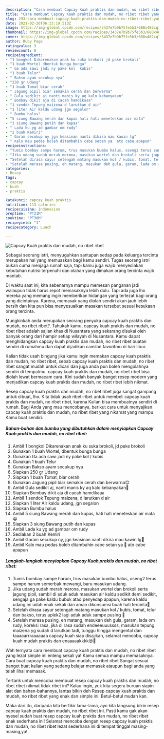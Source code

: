 ```yaml
---
description: "Cara membuat Capcay Kuah praktis dan mudah, no ribet ribet yang enak dan Mudah Dibuat"
title: "Cara membuat Capcay Kuah praktis dan mudah, no ribet ribet yang enak dan Mudah Dibuat"
slug: 293-cara-membuat-capcay-kuah-praktis-dan-mudah-no-ribet-ribet-yang-enak-dan-mudah-dibuat
date: 2021-02-26T06:33:19.513Z
image: https://img-global.cpcdn.com/recipes/3437e7b9b75fe5b3/680x482cq70/capcay-kuah-praktis-dan-mudah-no-ribet-ribet-foto-resep-utama.jpg
thumbnail: https://img-global.cpcdn.com/recipes/3437e7b9b75fe5b3/680x482cq70/capcay-kuah-praktis-dan-mudah-no-ribet-ribet-foto-resep-utama.jpg
cover: https://img-global.cpcdn.com/recipes/3437e7b9b75fe5b3/680x482cq70/capcay-kuah-praktis-dan-mudah-no-ribet-ribet-foto-resep-utama.jpg
author: Ruby Page
ratingvalue: 3
reviewcount: 8
recipeingredient:
- "1 bongkol Dikarenakan anak ku suka brokoli jd pake brokoli"
- "1 buah Wortel dbentuk bunga bunga"
- " Ga ada sawi jadi ny pake kol  kubis"
- "1 buah Telur"
- " Bakso ayam secukup nya"
- "250 gr Udang"
- "1 buah Tomat biar cerah"
- " Jagung pipil biar semakin cerah dan berwarna"
- " Gula sedikit aj nanti manis ky aq kalo kebanyakan"
- " Bombay dikit aja di cacah hamdikaaa"
- "1 sendok Tepung maizena d larutkan d air"
- "1 liter Air kaldu udang jgn segalon"
- " Bumbu halus"
- "5 siung Bawang merah dan kupas hati hati meneteskan air mata"
- "3 siung Bawang putih dan kupas"
- " Lada ku yg ad gambar om rudy"
- "2 buah Kemiri"
- " Garam secukup ny jgn keasinan nanti dikira mau kawin lg"
- " Kalo mau pedas boleh ditambahin cabe setan ya  ato cabe apapun"
recipeinstructions:
- "Tumis bombay sampe harum, trus masukan bumbu halus, oseng2 terus sampe harum semerbak mewangi, baru masukan udang."
- "Jika udang sudah merah merona, masukan wortel dan brokoli serta jagung pipil, sambil di aduk aduk masukan air kaldu sedikit demi sedikit, sengaja ga pake kaldu bubuk atao penyedap apapun, karena kaldu udang ini udah enak sekali dan aman dikonsumsi buah hati tercinta🥰"
- "Setelah dirasa sayur setengah matang masukan kol / kubis, tomat, telur dan bakso, terus uplek2 lagi aduk aduk sampe pusing 🤣"
- "Setelah merasa pusing, eh matang, masukan deh gula, garam, lada om rudy, koreksi rasa, jika di rasa sudah endeeeuuussss, masukan tepung maizena yg sudah d larutkan tadi, tunggu hingga mengental dan taaaaarrraaaaaaa capcay kuah siap disajikan, selamat mencoba, capcay kuah mudah praktis dan enaaaaakkkk😍🥰"
categories:
- Resep
tags:
- capcay
- kuah
- praktis

katakunci: capcay kuah praktis 
nutrition: 113 calories
recipecuisine: Indonesian
preptime: "PT21M"
cooktime: "PT36M"
recipeyield: "1"
recipecategory: Lunch

---
```



![Capcay Kuah praktis dan mudah, no ribet ribet](https://img-global.cpcdn.com/recipes/3437e7b9b75fe5b3/680x482cq70/capcay-kuah-praktis-dan-mudah-no-ribet-ribet-foto-resep-utama.jpg)

Sebagai seorang istri, menyuguhkan santapan sedap pada keluarga tercinta merupakan hal yang memuaskan bagi kamu sendiri. Tugas seorang istri bukan cuma menjaga rumah saja, tapi kamu juga wajib menyediakan kebutuhan nutrisi terpenuhi dan olahan yang dimakan orang tercinta wajib mantab.

Di waktu  saat ini, kita sebenarnya mampu memesan panganan jadi walaupun tidak harus repot memasaknya lebih dulu. Tapi ada juga lho mereka yang memang ingin memberikan hidangan yang terlezat bagi orang yang dicintainya. Karena, memasak yang diolah sendiri akan jauh lebih bersih dan kita pun bisa menyesuaikan masakan tersebut sesuai kesukaan orang tercinta. 



Mungkinkah anda merupakan seorang penyuka capcay kuah praktis dan mudah, no ribet ribet?. Tahukah kamu, capcay kuah praktis dan mudah, no ribet ribet adalah sajian khas di Nusantara yang sekarang disukai oleh banyak orang dari hampir setiap wilayah di Nusantara. Kamu dapat menghidangkan capcay kuah praktis dan mudah, no ribet ribet buatan sendiri di rumahmu dan dapat dijadikan camilan favoritmu di hari libur.

Kalian tidak usah bingung jika kamu ingin memakan capcay kuah praktis dan mudah, no ribet ribet, sebab capcay kuah praktis dan mudah, no ribet ribet sangat mudah untuk dicari dan juga anda pun boleh mengolahnya sendiri di tempatmu. capcay kuah praktis dan mudah, no ribet ribet bisa diolah lewat bermacam cara. Kini sudah banyak banget resep modern yang menjadikan capcay kuah praktis dan mudah, no ribet ribet lebih nikmat.

Resep capcay kuah praktis dan mudah, no ribet ribet juga sangat gampang untuk dibuat, lho. Kita tidak usah ribet-ribet untuk membeli capcay kuah praktis dan mudah, no ribet ribet, karena Kalian bisa membuatnya sendiri di rumah. Bagi Anda yang mau mencobanya, berikut cara untuk menyajikan capcay kuah praktis dan mudah, no ribet ribet yang nikamat yang mampu Kamu buat sendiri.

<!--inarticleads1-->

##### Bahan-bahan dan bumbu yang dibutuhkan dalam menyiapkan Capcay Kuah praktis dan mudah, no ribet ribet:

1. Ambil 1 bongkol Dikarenakan anak ku suka brokoli, jd pake brokoli
1. Gunakan 1 buah Wortel, dbentuk bunga bunga
1. Gunakan  Ga ada sawi jadi ny pake kol / kubis
1. Gunakan 1 buah Telur
1. Gunakan  Bakso ayam secukup nya
1. Siapkan 250 gr Udang
1. Siapkan 1 buah Tomat, biar cerah
1. Gunakan  Jagung pipil biar semakin cerah dan berwarna😊
1. Ambil  Gula sedikit aj, nanti manis ky aq kalo kebanyakan🤣
1. Siapkan  Bombay dikit aja di cacah hamdikaaa
1. Ambil 1 sendok Tepung maizena, d larutkan d air
1. Siapkan 1 liter Air kaldu udang, jgn segalon
1. Siapkan  Bumbu halus
1. Ambil 5 siung Bawang merah dan kupas, hati hati meneteskan air mata😁
1. Siapkan 3 siung Bawang putih dan kupas
1. Ambil  Lada ku yg ad gambar om rudy
1. Sediakan 2 buah Kemiri
1. Ambil  Garam secukup ny, jgn keasinan nanti dikira mau kawin lg🤭
1. Ambil  Kalo mau pedas boleh ditambahin cabe setan ya 👹 ato cabe apapun




<!--inarticleads2-->

##### Langkah-langkah menyiapkan Capcay Kuah praktis dan mudah, no ribet ribet:

1. Tumis bombay sampe harum, trus masukan bumbu halus, oseng2 terus sampe harum semerbak mewangi, baru masukan udang.
1. Jika udang sudah merah merona, masukan wortel dan brokoli serta jagung pipil, sambil di aduk aduk masukan air kaldu sedikit demi sedikit, sengaja ga pake kaldu bubuk atao penyedap apapun, karena kaldu udang ini udah enak sekali dan aman dikonsumsi buah hati tercinta🥰
1. Setelah dirasa sayur setengah matang masukan kol / kubis, tomat, telur dan bakso, terus uplek2 lagi aduk aduk sampe pusing 🤣
1. Setelah merasa pusing, eh matang, masukan deh gula, garam, lada om rudy, koreksi rasa, jika di rasa sudah endeeeuuussss, masukan tepung maizena yg sudah d larutkan tadi, tunggu hingga mengental dan taaaaarrraaaaaaa capcay kuah siap disajikan, selamat mencoba, capcay kuah mudah praktis dan enaaaaakkkk😍🥰




Wah ternyata cara membuat capcay kuah praktis dan mudah, no ribet ribet yang lezat simple ini enteng sekali ya! Kamu semua mampu memasaknya. Cara buat capcay kuah praktis dan mudah, no ribet ribet Sangat sesuai banget buat kalian yang sedang belajar memasak ataupun bagi anda yang telah lihai memasak.

Tertarik untuk mencoba membuat resep capcay kuah praktis dan mudah, no ribet ribet nikmat tidak ribet ini? Kalau ingin, yuk kita segera buruan siapin alat dan bahan-bahannya, lantas bikin deh Resep capcay kuah praktis dan mudah, no ribet ribet yang enak dan simple ini. Betul-betul mudah kan. 

Maka dari itu, daripada kita berfikir lama-lama, ayo kita langsung bikin resep capcay kuah praktis dan mudah, no ribet ribet ini. Pasti kamu gak akan nyesel sudah buat resep capcay kuah praktis dan mudah, no ribet ribet enak sederhana ini! Selamat mencoba dengan resep capcay kuah praktis dan mudah, no ribet ribet lezat sederhana ini di tempat tinggal masing-masing,ya!.

